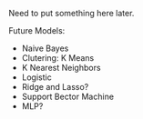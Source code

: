 Need to put something here later. 

Future Models:
* Naive Bayes
* Clutering: K Means
* K Nearest Neighbors
* Logistic
* Ridge and Lasso?
* Support Bector Machine
* MLP?